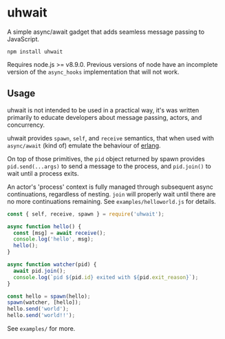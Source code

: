 # uhwait

A simple async/await gadget that adds seamless message passing to JavaScript.

```
npm install uhwait
```
Requires node.js >= v8.9.0. Previous versions of node have an incomplete version of the `async_hooks` implementation that will not work.


## Usage

uhwait is not intended to be used in a practical way, it's was written primarily to educate developers about message passing, actors, and concurrency.

uhwait provides `spawn`, `self`, and `receive` semantics, that when used with `async/await` (kind of) emulate the behaviour of [erlang](https://www.erlang.org/).

On top of those primitives, the `pid` object returned by spawn provides `pid.send(...args)` to send a message to the process, and `pid.join()` to wait until a process exits.

An actor's 'process' context is fully managed through subsequent async continuations, regardless of nesting. `join` will properly wait until there are no more continuations remaining. See `examples/helloworld.js` for details.


```javascript
const { self, receive, spawn } = require('uhwait');

async function hello() {
  const [msg] = await receive();
  console.log('hello', msg);
  hello();
}

async function watcher(pid) {
  await pid.join();
  console.log(`pid ${pid.id} exited with ${pid.exit_reason}`);
}

const hello = spawn(hello);
spawn(watcher, [hello]);
hello.send('world');
hello.send('world!!');
```

See `examples/` for more.

